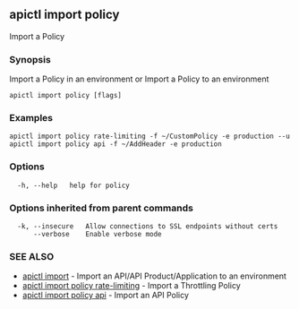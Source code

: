 ## apictl import policy

Import a Policy

### Synopsis

Import a Policy in an environment or Import a Policy to an environment

```
apictl import policy [flags]
```

### Examples

```
apictl import policy rate-limiting -f ~/CustomPolicy -e production --u
apictl import policy api -f ~/AddHeader -e production
```

### Options

```
  -h, --help   help for policy
```

### Options inherited from parent commands

```
  -k, --insecure   Allow connections to SSL endpoints without certs
      --verbose    Enable verbose mode
```

### SEE ALSO

* [apictl import](apictl_import.md)	 - Import an API/API Product/Application to an environment
* [apictl import policy rate-limiting](apictl_import_policy_rate-limiting.md)	 - Import a Throttling Policy
* [apictl import policy api](apictl_import_policy_api.md)	 - Import an API Policy

